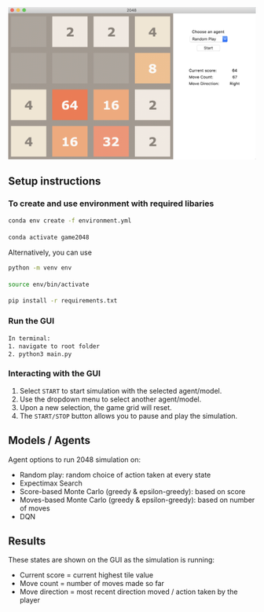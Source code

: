![alt text](GUI.png "2048 GUI")

## Setup instructions

### To create and use environment with required libaries

```bash
conda env create -f environment.yml

conda activate game2048
```

Alternatively, you can use

```bash
python -m venv env

source env/bin/activate

pip install -r requirements.txt
```

### Run the GUI
```
In terminal:
1. navigate to root folder
2. python3 main.py
```

### Interacting with the GUI
1. Select `START` to start simulation with the selected agent/model.
2. Use the dropdown menu to select another agent/model.
3. Upon a new selection, the game grid will reset.
4. The `START/STOP` button allows you to pause and play the simulation.

## Models / Agents
Agent options to run 2048 simulation on:
- Random play: random choice of action taken at every state
- Expectimax Search
- Score-based Monte Carlo (greedy & epsilon-greedy): based on score
- Moves-based Monte Carlo (greedy & epsilon-greedy): based on number of moves
- DQN

## Results
These states are shown on the GUI as the simulation is running:
- Current score = current highest tile value
- Move count = number of moves made so far
- Move direction = most recent direction moved / action taken by the player
